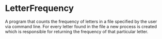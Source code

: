 # LetterFrequency
A program that counts the frequency of letters in a file specified by the user via command line. For every letter found in the file a new process is created which is responsible for returning the frequency of that particular letter.
